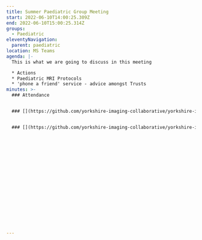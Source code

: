 ```yaml
---
title: Summer Paediatric Group Meeting
start: 2022-06-10T14:00:25.309Z
end: 2022-06-10T15:00:25.314Z
groups:
  - Paediatric
eleventyNavigation:
  parent: paediatric
location: MS Teams
agenda: |-
  This is what we are going to discuss in this meeting

  * Actions
  * Paediatric MRI Protocols
  * 'phone a friend' service - advice amongst Trusts
minutes: >-
  ### Attendance


  ### [](https://github.com/yorkshire-imaging-collaborative/yorkshire-imaging-collaborative.github.io/blob/master/src/meetings/2022-06-10-Paeds.md#actions)Actions


  ### [](https://github.com/yorkshire-imaging-collaborative/yorkshire-imaging-collaborative.github.io/blob/master/src/meetings/2022-06-10-Paeds.md#key-discussion-points)Key Discussion Points





 













---
```


